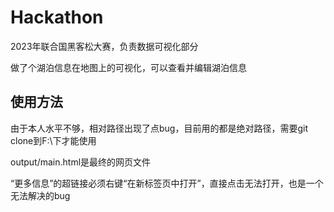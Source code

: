 # Hackathon

2023年联合国黑客松大赛，负责数据可视化部分

做了个湖泊信息在地图上的可视化，可以查看并编辑湖泊信息

## 使用方法

由于本人水平不够，相对路径出现了点bug，目前用的都是绝对路径，需要git clone到F:\\下才能使用

output/main.html是最终的网页文件

“更多信息”的超链接必须右键“在新标签页中打开”，直接点击无法打开，也是一个无法解决的bug
